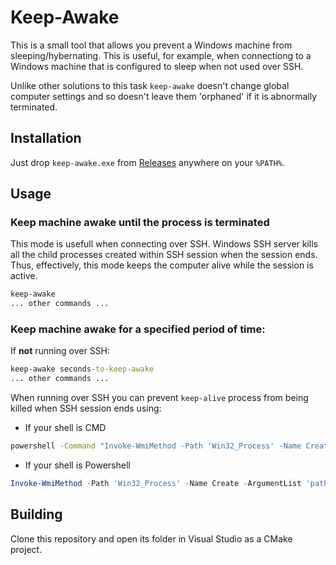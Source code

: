 # Keep-Awake

This is a small tool that allows you prevent a Windows machine from sleeping/hybernating. 
This is useful, for example, when connectiong to a Windows machine that is configured to sleep when not used 
over SSH. 

Unlike other solutions to this task `keep-awake` doesn't change global computer settings and so doesn't leave
them 'orphaned' if it is abnormally terminated.

## Installation

Just drop `keep-awake.exe` from [Releases](https://github.com/gershnik/keep-awake/releases) anywhere on your `%PATH%`.

## Usage

### Keep machine awake until the process is terminated

This mode is usefull when connecting over SSH. Windows SSH server kills all the child processes created within SSH session 
when the session ends. Thus, effectively, this mode keeps the computer alive while the session is active.

```bat
keep-awake
... other commands ...
```

### Keep machine awake for a specified period of time:

If **not** running over SSH:

```bat
keep-awake seconds-to-keep-awake
... other commands ...
```

When running over SSH you can prevent `keep-alive` process from being killed when SSH session ends using:

* If your shell is CMD
```bat
powershell -Command "Invoke-WmiMethod -Path 'Win32_Process' -Name Create -ArgumentList 'path\to\keep-awake seconds-to-keep-awake'"
```

* If your shell is Powershell
```powershell
Invoke-WmiMethod -Path 'Win32_Process' -Name Create -ArgumentList 'path\to\keep-awake seconds-to-keep-awake'
```


## Building

Clone this repository and open its folder in Visual Studio as a CMake project.




